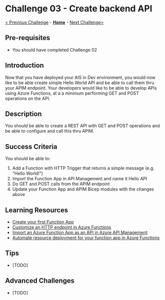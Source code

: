 # Challenge 03 - Create backend API


[< Previous Challenge](./Challenge-02.md) - **[Home](../readme.md)** - [Next Challenge>](./Challenge-04.md)

## Pre-requisites

- You should have completed Challenge 02

## Introduction

Now that you have deployed your AIS in Dev environment, you would now like to be able create simple Hello World API and be able to call them thru your APIM endpoint.  Your developers would like to be able to develop APIs using Azure Functions, at a a minimum performing GET and POST operations on the API. 


## Description
You should be able to create a REST API with GET and POST operations and be able to configure and call this thru APIM.


## Success Criteria

You should be able to:
1. Add a Function with HTTP Trigger that returns a simple message (e.g. "Hello World!")
1. Import the Function App in API Management and name it Hello API
1. Do GET and POST calls from the APIM endpoint
1. Update your Function App and APIM Bicep modules with the changes above

## Learning Resources
- [Create your first Function App](https://docs.microsoft.com/en-us/azure/azure-functions/functions-get-started?pivots=programming-language-csharp)
- [Customize an HTTP endpoint in Azure Functions](https://docs.microsoft.com/en-us/azure/azure-functions/functions-create-serverless-api)
- [Import an Azure Function App as an API in Azure API Management](https://docs.microsoft.com/en-us/azure/api-management/import-function-app-as-api)
- [Automate resource deployment for your function app in Azure Functions](https://docs.microsoft.com/en-us/azure/azure-functions/functions-infrastructure-as-code)
 


## Tips 

- [TODO]


## Advanced Challenges

- [TODO]

